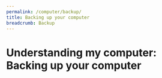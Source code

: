 ```yaml
---
permalink: /computer/backup/
title: Backing up your computer
breadcrumb: Backup
---
```


# Understanding my computer: Backing up your computer


